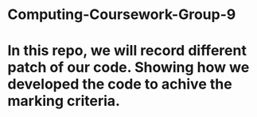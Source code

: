 # Computing-Coursework-Group-9
# In this repo, we will record different patch of our code. Showing how we developed the code to achive the marking criteria.
